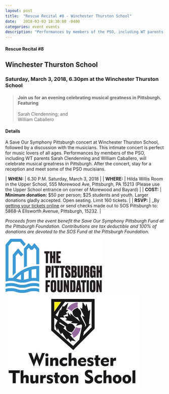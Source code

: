 ```yaml
---
layout: post
title:  "Rescue Recital #8 - Winchester Thurston School"
date:   2018-03-03 18:30:00 -0400
categories: event events
description: "Performances by members of the PSO, including WT parents Sarah Clendenning and William Caballero, will celebrate musical greatness in Pittsburgh."
---
```



#### Rescue Recital  #8
## Winchester Thurston School
### Saturday, March 3, 2018, 6.30pm at the Winchester Thurston School


> #### Join us for an evening celebrating musical greatness in Pittsburgh. Featuring  <br/>
> Sarah Clendenning; and <br/>
> William Caballero <br/>

#### __Details__
 
A Save Our Symphony Pittsburgh concert at Winchester Thurston School, followed by a discussion with the musicians.  This intimate concert is perfect for music lovers of all ages.  Performances by members of the PSO, including WT parents Sarah Clendenning and William Caballero, will celebrate musical greatness in Pittsburgh. After the concert, stay for a reception and meet some of the PSO mucisians.  

| __WHEN:__  | 6.30 P.M. Saturday, March 3, 2018  |
| __WHERE:__  | Hilda Willis Room in the Upper School, 555 Morewood Ave, Pittsburgh, PA 15213 (Please use the Upper School entrance on corner of Morewood and Bayard)  |
| __COST:__  | __Minimum donation:__ $50 per person; $25 students and youth. Larger donations gladly accepted. Open seating. Limit 160 tickets. |
| __RSVP:__  | _By [getting your tickets online](https://squareup.com/store/save-our-symphony-pittsburgh) or send checks made out to SOS Pittsburgh to: 5868-A Ellsworth Avenue, Pittsburgh, 15232. |  


_Proceeds from the event benefit the Save Our Symphony Pittsburgh Fund at the Pittsburgh Foundation.  Contributions are tax deductible and 100% of donations are devoted to the SOS Fund at the Pittsburgh Foundation._


![Pittsburgh Foundation Logo](/assets/images/events/pittsburgh-foundation-logo.png)
![Winchester Thurston School Logo](/assets/images/events/wt_logo.jpg)
